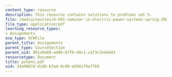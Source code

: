 ```yaml
---
content_type: resource
description: This resource contains solutions to problems set 5.
file: /media/courses/6-691-seminar-in-electric-power-systems-spring-2006/34a9067ddc88b7a49c09e5941f9ef7b9_ps5ans.pdf
file_type: application/pdf
learning_resource_types:
- Assignments
ocw_type: OCWFile
parent_title: Assignments
parent_type: CourseSection
parent_uid: 901a9e69-ad06-07f8-d9c1-caf3c2e4eb43
resourcetype: Document
title: ps5ans.pdf
uid: 34a9067d-dc88-b7a4-9c09-e5941f9ef7b9
---
```

